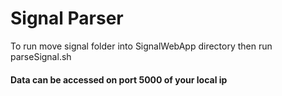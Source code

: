# Signal Parser
To run move signal folder into SignalWebApp directory then run parseSignal.sh
#### Data can be accessed on port 5000 of your local ip